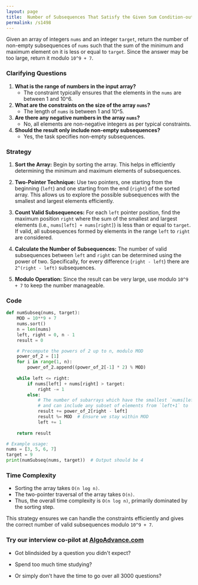 ```yaml
---
layout: page
title:  Number of Subsequences That Satisfy the Given Sum Condition-out
permalink: /s1498
---
```


Given an array of integers `nums` and an integer `target`, return the number of non-empty subsequences of `nums` such that the sum of the minimum and maximum element on it is less or equal to `target`. Since the answer may be too large, return it modulo `10^9 + 7`.

### Clarifying Questions
1. **What is the range of numbers in the input array?** 
   - The constraint typically ensures that the elements in the `nums` are between 1 and 10^6.
2. **What are the constraints on the size of the array `nums`?**
   - The length of `nums` is between 1 and 10^5.
3. **Are there any negative numbers in the array `nums`?**
   - No, all elements are non-negative integers as per typical constraints.
4. **Should the result only include non-empty subsequences?**
   - Yes, the task specifies non-empty subsequences.

### Strategy

1. **Sort the Array:** 
   Begin by sorting the array. This helps in efficiently determining the minimum and maximum elements of subsequences.
   
2. **Two-Pointer Technique:** 
   Use two pointers, one starting from the beginning (`left`) and one starting from the end (`right`) of the sorted array. This allows us to explore the possible subsequences with the smallest and largest elements efficiently.

3. **Count Valid Subsequences:** 
   For each `left` pointer position, find the maximum position `right` where the sum of the smallest and largest elements (i.e., `nums[left] + nums[right]`) is less than or equal to `target`. If valid, all subsequences formed by elements in the range `left` to `right` are considered.

4. **Calculate the Number of Subsequences:**
   The number of valid subsequences between `left` and `right` can be determined using the power of two. Specifically, for every difference (`right - left`) there are `2^(right - left)` subsequences.

5. **Modulo Operation:**
   Since the result can be very large, use modulo `10^9 + 7` to keep the number manageable.

### Code

```python
def numSubseq(nums, target):
    MOD = 10**9 + 7
    nums.sort()
    n = len(nums)
    left, right = 0, n - 1
    result = 0

    # Precompute the powers of 2 up to n, modulo MOD
    power_of_2 = [1]
    for i in range(1, n):
        power_of_2.append((power_of_2[-1] * 2) % MOD)
    
    while left <= right:
        if nums[left] + nums[right] > target:
            right -= 1
        else:
            # The number of subarrays which have the smallest `nums[left]`
            # and can include any subset of elements from `left+1` to `right`
            result += power_of_2[right - left]
            result %= MOD  # Ensure we stay within MOD
            left += 1
    
    return result

# Example usage:
nums = [3, 5, 6, 7]
target = 9
print(numSubseq(nums, target))  # Output should be 4
```

### Time Complexity

- Sorting the array takes `O(n log n)`.
- The two-pointer traversal of the array takes `O(n)`.
- Thus, the overall time complexity is `O(n log n)`, primarily dominated by the sorting step.

This strategy ensures we can handle the constraints efficiently and gives the correct number of valid subsequences modulo `10^9 + 7`.


### Try our interview co-pilot at [AlgoAdvance.com](https://algoAdvance.com)

- Got blindsided by a question you didn't expect?

- Spend too much time studying?

- Or simply don't have the time to go over all 3000 questions?

